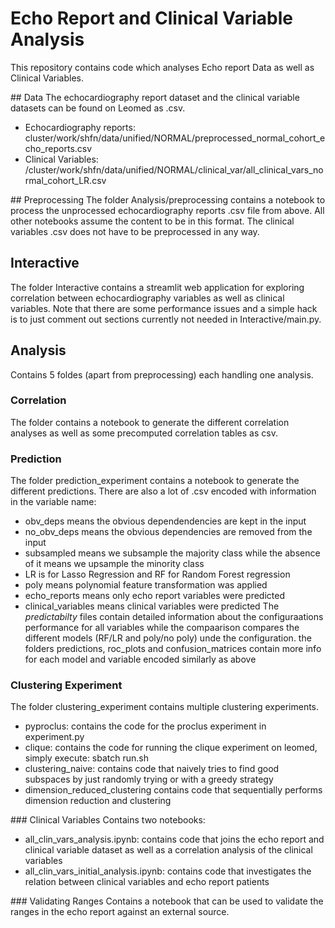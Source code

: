 # Echo Report and Clinical Variable Analysis
This repository contains code which analyses Echo report Data as well as Clinical Variables. 

## Data
The echocardiography report dataset and the clinical variable datasets can be found on Leomed as .csv.
- Echocardiography reports: cluster/work/shfn/data/unified/NORMAL/preprocessed_normal_cohort_echo_reports.csv
- Clinical Variables: /cluster/work/shfn/data/unified/NORMAL/clinical_var/all_clinical_vars_normal_cohort_LR.csv

## Preprocessing
The folder Analysis/preprocessing contains a notebook to process the unprocessed echocardiography reports .csv file from above. All other notebooks assume the content to be in this format. The clinical variables .csv does not have to be preprocessed in any way.


## Interactive
The folder Interactive contains a streamlit web application for exploring correlation between echocardiography variables as well as clinical variables. Note that there are some performance issues and a simple hack is to just comment out sections currently not needed in Interactive/main.py.

## Analysis
Contains 5 foldes (apart from preprocessing) each handling one analysis.

### Correlation
The folder contains a notebook to generate the different correlation analyses as well as some precomputed correlation tables as csv.

### Prediction
The folder prediction_experiment contains a notebook to generate the different predictions. There are also a lot of .csv encoded with information in the variable name:
- obv_deps means the obvious dependendencies are kept in the input
- no_obv_deps means the obvious dependencies are removed from the input
- subsampled means we subsample the majority class while the absence of it means we upsample the minority class
- LR is for Lasso Regression and RF for Random Forest regression
- poly means polynomial feature transformation was applied
- echo_reports means only echo report variables were predicted
- clinical_variables means clinical variables were predicted
The _predictabilty_ files contain detailed information about the configuraations performance for all variables while the compaarison compares the different models (RF/LR and poly/no poly) unde the configuration. the folders predictions, roc_plots and confusion_matrices contain more info for each model and variable encoded similarly as above


### Clustering Experiment
The folder clustering_experiment contains multiple clustering experiments.
- pyproclus: contains the code for the proclus experiment in experiment.py
- clique: contains the code for running the clique experiment on leomed, simply execute: sbatch run.sh
- clustering_naive: contains code that naively tries to find good subspaces by just randomly trying or with a greedy strategy
- dimension_reduced_clustering contains code that sequentially performs dimension reduction and clustering

### Clinical Variables
Contains two notebooks:
- all_clin_vars_analysis.ipynb: contains code that joins the echo report and clinical variable dataset as well as a correlation analysis of the clinical variables
- all_clin_vars_initial_analysis.ipynb: contains code that investigates the relation between clinical variables and echo report patients

### Validating Ranges
Contains a notebook that can be used to validate the ranges in the echo report against an external source.


